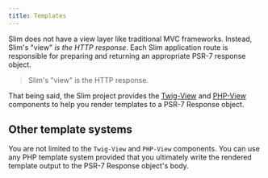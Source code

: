 ```yaml
---
title: Templates
---
```


Slim does not have a view layer like traditional MVC frameworks. 
Instead, Slim's "view" _is the HTTP response_. 
Each Slim application route is responsible for preparing and returning an appropriate PSR-7 response object.

> Slim's "view" is the HTTP response.

That being said, the Slim project provides the [Twig-View](twig-view.html) and [PHP-View](php-view.html) components 
to help you render templates to a PSR-7 Response object.

## Other template systems

You are not limited to the `Twig-View` and `PHP-View` components. 
You can use any PHP template system provided that you ultimately 
write the rendered template output to the PSR-7 Response object's body.


